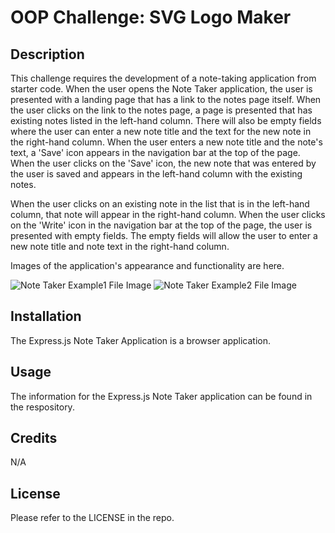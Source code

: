 # OOP Challenge: SVG Logo Maker 

## Description
This challenge requires the development of a note-taking application from starter code. When the user opens the Note Taker application, the user is presented with a landing page that has a link to the notes page itself. When the user clicks on the link to the notes page, a page is presented that has existing notes listed in the left-hand column. There will also be empty fields where the user can enter a new note title and the text for the new note in the right-hand column. When the user enters a new note title and the note's text, a 'Save' icon appears in the navigation bar at the top of the page. When the user clicks on the 'Save' icon, the new note that was entered by the user is saved and appears in the left-hand column with the existing notes.

When the user clicks on an existing note in the list that is in the left-hand column, that note will appear in the right-hand column. When the user clicks on the 'Write' icon in the navigation bar at the top of the page, the user is presented with empty fields. The empty fields will allow the user to enter a new note title and note text in the right-hand column.

Images of the application's appearance and functionality are here.

<img src="" alt="Note Taker Example1 File Image" title="Note Taker Example1 File Screenshot">
<img src="" alt="Note Taker Example2 File Image" title="Note Taker Example2 File Screenshot">

## Installation

The Express.js Note Taker Application is a browser application.

## Usage

The information for the Express.js Note Taker application can be found in the respository.

## Credits

N/A

## License

Please refer to the LICENSE in the repo.
